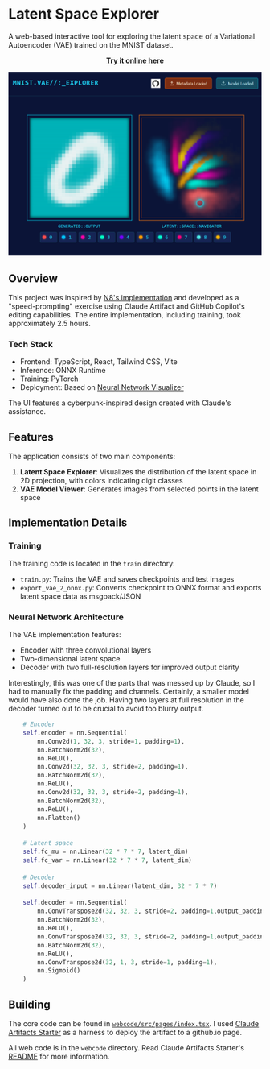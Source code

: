 # Latent Space Explorer

A web-based interactive tool for exploring the latent space of a Variational Autoencoder (VAE) trained on the MNIST dataset.

<div align="center">

**[Try it online here](https://cpldcpu.github.io/LatentSpaceExplorer/)**

</div>

[![LatentSpaceExplorer](screenshot.png)](https://cpldcpu.github.io/LatentSpaceExplorer/)

## Overview

This project was inspired by [N8's implementation](https://n8python.github.io/mnistLatentSpace/) and developed as a "speed-prompting" exercise using Claude Artifact and GitHub Copilot's editing capabilities. The entire implementation, including training, took approximately 2.5 hours.

### Tech Stack
- Frontend: TypeScript, React, Tailwind CSS, Vite
- Inference: ONNX Runtime
- Training: PyTorch
- Deployment: Based on [Neural Network Visualizer](https://github.com/cpldcpu/neural-network-visualizer)

The UI features a cyberpunk-inspired design created with Claude's assistance.

## Features

The application consists of two main components:
1. **Latent Space Explorer**: Visualizes the distribution of the latent space in 2D projection, with colors indicating digit classes
2. **VAE Model Viewer**: Generates images from selected points in the latent space

## Implementation Details

### Training
The training code is located in the `train` directory:
- `train.py`: Trains the VAE and saves checkpoints and test images
- `export_vae_2_onnx.py`: Converts checkpoint to ONNX format and exports latent space data as msgpack/JSON

### Neural Network Architecture

The VAE implementation features:
- Encoder with three convolutional layers
- Two-dimensional latent space
- Decoder with two full-resolution layers for improved output clarity

Interestingly, this was one of the parts that was messed up by Claude, so I had to manually fix the padding and channels. Certainly, a smaller model would have also done the job. Having two layers at full resolution in the decoder turned out to be crucial to avoid too blurry output.

```python
    # Encoder
    self.encoder = nn.Sequential(
        nn.Conv2d(1, 32, 3, stride=1, padding=1),  
        nn.BatchNorm2d(32),
        nn.ReLU(),
        nn.Conv2d(32, 32, 3, stride=2, padding=1),  
        nn.BatchNorm2d(32),
        nn.ReLU(),
        nn.Conv2d(32, 32, 3, stride=2, padding=1),  
        nn.BatchNorm2d(32),
        nn.ReLU(),
        nn.Flatten()
    )
    
    # Latent space
    self.fc_mu = nn.Linear(32 * 7 * 7, latent_dim)
    self.fc_var = nn.Linear(32 * 7 * 7, latent_dim)
    
    # Decoder
    self.decoder_input = nn.Linear(latent_dim, 32 * 7 * 7)
    
    self.decoder = nn.Sequential(
        nn.ConvTranspose2d(32, 32, 3, stride=2, padding=1,output_padding=1),  
        nn.BatchNorm2d(32),
        nn.ReLU(),
        nn.ConvTranspose2d(32, 32, 3, stride=2, padding=1,output_padding=1),  
        nn.BatchNorm2d(32),
        nn.ReLU(),
        nn.ConvTranspose2d(32, 1, 3, stride=1, padding=1), 
        nn.Sigmoid()
    )
```

## Building

The core code can be found in [`webcode/src/pages/index.tsx`](webcode/src/pages/index.tsx). I used [Claude Artifacts Starter](https://github.com/EndlessReform/claude-artifacts-starter) as a harness to deploy the artifact to a github.io page.

All web code is in the `webcode` directory. Read Claude Artifacts Starter's [README](webcode/README.md) for more information.
